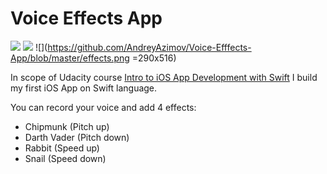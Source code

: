 # Voice Effects App

![](https://github.com/AndreyAzimov/Voice-Efffects-App/blob/master/record-controller.png)
![](https://github.com/AndreyAzimov/Voice-Efffects-App/blob/master/record-controller-recording.png)
![](https://github.com/AndreyAzimov/Voice-Efffects-App/blob/master/effects.png =290x516)



In scope of Udacity course [Intro to iOS App Development with Swift][udacity] I build my first iOS App on Swift language.

You can record your voice and add 4 effects:
- Chipmunk (Pitch up)
- Darth Vader (Pitch down)
- Rabbit (Speed up)
- Snail (Speed down)

  
[udacity]: <https://www.udacity.com/course/intro-to-ios-app-development-with-swift--ud585>




